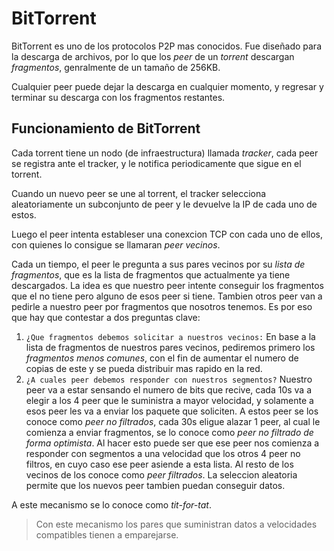 # BitTorrent

BitTorrent es uno de los protocolos P2P mas conocidos.
Fue diseñado para la descarga de archivos, por lo que los *peer* de un *torrent* descargan *fragmentos*, genralmente de un tamaño de 256KB.

Cualquier peer puede dejar la descarga en cualquier momento, y regresar y terminar su descarga con los fragmentos restantes.

## Funcionamiento de BitTorrent
Cada torrent tiene un nodo (de infraestructura) llamada *tracker*, cada peer se registra ante el tracker, y le notifica periodicamente que sigue en el torrent. 

Cuando un nuevo peer se une al torrent, el tracker selecciona aleatoriamente un subconjunto de peer y le devuelve la IP de cada uno de estos. 

Luego el peer intenta estableser una conexcion TCP con cada uno de ellos, con quienes lo consigue se llamaran *peer vecinos*.

Cada un tiempo, el peer le pregunta a sus pares vecinos por su *lista de fragmentos*, que es la lista de fragmentos que actualmente ya tiene descargados. La idea es que nuestro peer intente conseguir los fragmentos que el no tiene pero alguno de esos peer si tiene. Tambien otros peer van a pedirle a nuestro peer por fragmentos que nosotros tenemos. Es por eso que hay que contestar a dos preguntas clave:
1. `¿Que fragmentos debemos solicitar a nuestros vecinos:`
	En base a la lista de fragmentos de nuestros pares vecinos, pediremos primero los *fragmentos menos comunes*, con el fin de aumentar el numero de copias de este y se pueda distribuir mas rapido en la red.  
2. `¿A cuales peer debemos responder con nuestros segmentos?`
	Nuestro peer va a estar sensando el numero de bits que recive, cada 10s va a elegir a los 4 peer que le suministra a mayor velocidad, y solamente a esos peer les va a enviar los paquete que soliciten. A estos peer se los conoce como *peer no filtrados*, cada 30s eligue alazar 1 peer, al cual le comienza a enviar fragmentos, se lo conoce como *peer no filtrado de forma optimista*. Al hacer esto puede ser que ese peer nos comienza a responder con segmentos a una velocidad que los otros 4 peer no filtros, en cuyo caso ese peer asiende a esta lista. Al resto de los vecinos de los conoce como *peer filtrados*. 
	La seleccion aleatoria permite que los nuevos peer tambien puedan conseguir datos. 
	
A este mecanismo se lo conoce como *tit-for-tat*.

> Con este mecanismo los pares que suministran datos a velocidades compatibles tienen a emparejarse. 


